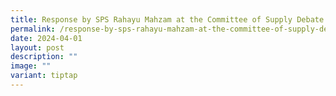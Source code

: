 ```yaml
---
title: Response by SPS Rahayu Mahzam at the Committee of Supply Debate 2024
permalink: /response-by-sps-rahayu-mahzam-at-the-committee-of-supply-debate-2024/
date: 2024-04-01
layout: post
description: ""
image: ""
variant: tiptap
---
```

